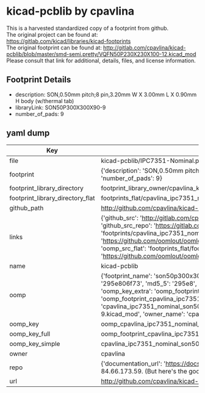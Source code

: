 # kicad-pcblib by cpavlina  
This is a harvested standardized copy of a footprint from github.  
The original project can be found at:  
https://gitlab.com/kicad/libraries/kicad-footprints  
The original footprint can be found at:
http://gitlab.com/cpavlina/kicad-pcblib/blob/master/smd-semi.pretty/VQFN50P230X230X100-12.kicad_mod
Please consult that link for additional, details, files, and license information.  
## Footprint Details
* description: SON,0.50mm pitch;8 pin,3.20mm W X 3.00mm L X 0.90mm H body (w/thermal tab)  
* libraryLink: SON50P300X300X90-9  
* number_of_pads: 9  
## yaml dump  
| Key | Value |  
| --- | --- |  
| file | kicad-pcblib/IPC7351-Nominal.pretty/SON50P300X300X90-9.kicad_mod |  
| footprint | {'description': 'SON,0.50mm pitch;8 pin,3.20mm W X 3.00mm L X 0.90mm H body (w/thermal tab)', 'libraryLink': 'SON50P300X300X90-9', 'number_of_pads': 9} |  
| footprint_library_directory | footprint_library_owner/cpavlina_kicad-pcblib |  
| footprint_library_directory_flat | footprints_flat/cpavlina_ipc7351_nominal_son50p300x300x90_9/working |  
| github_path | http://github.com/cpavlina/kicad-pcblib/blob/master/IPC7351-Nominal.pretty/SON50P300X300X90-9.kicad_mod |  
| links | {'github_src': 'http://gitlab.com/cpavlina/kicad-pcblib/blob/master/smd-semi.pretty/VQFN50P230X230X100-12.kicad_mod', 'github_src_repo': 'https://gitlab.com/kicad/libraries/kicad-footprints', 'oomp_bot': 'footprints/cpavlina_ipc7351_nominal_son50p300x300x90_9/working', 'oomp_bot_github': 'https://github.com/oomlout/oomlout_oomp_footprint_bot/tree/main/footprints/cpavlina_ipc7351_nominal_son50p300x300x90_9/working', 'oomp_src_flat': 'footprints_flat/footprints_flat/cpavlina_ipc7351_nominal_son50p300x300x90_9/working', 'oomp_src_flat_github': 'https://github.com/oomlout/oomlout_oomp_footprint_src/tree/main/footprints_flat/cpavlina_ipc7351_nominal_son50p300x300x90_9/working'} |  
| name | kicad-pcblib |  
| oomp | {'footprint_name': 'son50p300x300x90_9', 'library_name': 'ipc7351_nominal', 'md5': '295e806f73215e5ce12dbaac208a4b4f', 'md5_10': '295e806f73', 'md5_5': '295e8', 'md5_6': '295e80', 'oomp_key': 'oomp_cpavlina_ipc7351_nominal_son50p300x300x90_9', 'oomp_key_extra': 'oomp_footprint_cpavlina_ipc7351_nominal_son50p300x300x90_9', 'oomp_key_full': 'oomp_footprint_cpavlina_ipc7351_nominal_son50p300x300x90_9_295e80', 'oomp_key_simple': 'cpavlina_ipc7351_nominal_son50p300x300x90_9', 'original_filename': 'kicad-pcblib/IPC7351-Nominal.pretty/SON50P300X300X90-9.kicad_mod', 'owner_name': 'cpavlina'} |  
| oomp_key | oomp_cpavlina_ipc7351_nominal_son50p300x300x90_9 |  
| oomp_key_full | oomp_footprint_cpavlina_ipc7351_nominal_son50p300x300x90_9 |  
| oomp_key_simple | cpavlina_ipc7351_nominal_son50p300x300x90_9 |  
| owner | cpavlina |  
| repo | {'documentation_url': 'https://docs.github.com/rest/overview/resources-in-the-rest-api#rate-limiting', 'message': "API rate limit exceeded for 84.66.173.59. (But here's the good news: Authenticated requests get a higher rate limit. Check out the documentation for more details.)"} |  
| url | http://github.com/cpavlina/kicad-pcblib |  

